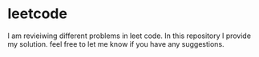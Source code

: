 # leetcode

I am revieiwing different problems in leet code. In this repository I provide my solution. feel free to let me know if you have any suggestions. 
